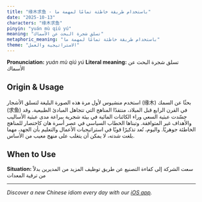 ```yaml
---
title: "缘木求鱼 - باستخدام طريقة خاطئة تمامًا لمهمة ما"
date: "2025-10-13"
characters: "缘木求鱼"
pinyin: "yuán mù qiú yú"
meaning: "تسلق شجرة البحث عن الأسماك"
metaphoric_meaning: "باستخدام طريقة خاطئة تمامًا لمهمة ما"
theme: "الاستراتيجية والعمل"
---
```


**Pronunciation:** *yuán mù qiú yú*
**Literal meaning:** تسلق شجرة البحث عن الأسماك

## Origin & Usage

استخدم منشيوس لأول مرة هذه الصورة البليغة لتسلق الأشجار (缘木) بحثًا عن السمك (求鱼) في القرن الرابع قبل الميلاد، منتقدًا المناهج التي تتجاهل المبادئ الطبيعية. وقد جسّدت عبثية السعي وراء الكائنات المائية في بيئة شجرية ببراعة مدى عبثية الأساليب والأهداف غير المتوافقة. وتبناها الخطاب السياسي في عصر أسرة هان كاختصار للمناهج الخاطئة جوهريًا. واليوم، تُعد تذكيرًا قويًا في استراتيجيات الأعمال والتعليم بأن الجهد، مهما بلغت شدته، لا يمكن أن يتغلب على منهج معيب من الأساس.

## When to Use

**Situation:** سعت الشركة إلى كفاءة التصنيع عن طريق توظيف المزيد من المديرين بدلاً من ترقية المعدات

---

*Discover a new Chinese idiom every day with our [iOS app](https://apps.apple.com/us/app/daily-chinese-idioms/id6740611324).*
